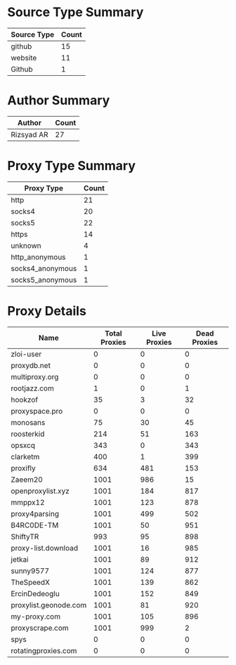 # Source Type Summary

| Source Type | Count |
|-------------|-------|
| github | 15 |
| website | 11 |
| Github | 1 |


# Author Summary

| Author | Count |
|--------|-------|
| Rizsyad AR | 27 |


# Proxy Type Summary

| Proxy Type | Count |
|------------|-------|
| http | 21 |
| socks4 | 20 |
| socks5 | 22 |
| https | 14 |
| unknown | 4 |
| http_anonymous | 1 |
| socks4_anonymous | 1 |
| socks5_anonymous | 1 |


# Proxy Details

| Name | Total Proxies | Live Proxies | Dead Proxies |
|------|---------------|--------------|---------------|
| zloi-user | 0 | 0 | 0 |
| proxydb.net | 0 | 0 | 0 |
| multiproxy.org | 0 | 0 | 0 |
| rootjazz.com | 1 | 0 | 1 |
| hookzof | 35 | 3 | 32 |
| proxyspace.pro | 0 | 0 | 0 |
| monosans | 75 | 30 | 45 |
| roosterkid | 214 | 51 | 163 |
| opsxcq | 343 | 0 | 343 |
| clarketm | 400 | 1 | 399 |
| proxifly | 634 | 481 | 153 |
| Zaeem20 | 1001 | 986 | 15 |
| openproxylist.xyz | 1001 | 184 | 817 |
| mmppx12 | 1001 | 123 | 878 |
| proxy4parsing | 1001 | 499 | 502 |
| B4RC0DE-TM | 1001 | 50 | 951 |
| ShiftyTR | 993 | 95 | 898 |
| proxy-list.download | 1001 | 16 | 985 |
| jetkai | 1001 | 89 | 912 |
| sunny9577 | 1001 | 124 | 877 |
| TheSpeedX | 1001 | 139 | 862 |
| ErcinDedeoglu | 1001 | 152 | 849 |
| proxylist.geonode.com | 1001 | 81 | 920 |
| my-proxy.com | 1001 | 105 | 896 |
| proxyscrape.com | 1001 | 999 | 2 |
| spys | 0 | 0 | 0 |
| rotatingproxies.com | 0 | 0 | 0 |
